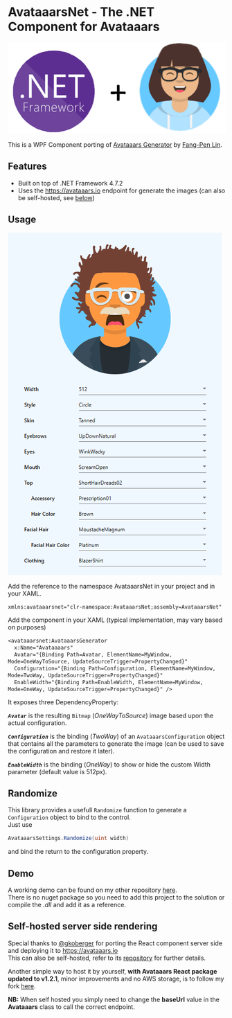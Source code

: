 # AvataaarsNet - The .NET Component for Avataaars

![](./assets/logo.png)

This is a WPF Component porting of [Avataaars Generator](https://github.com/fangpenlin/avataaars-generator) by [Fang-Pen Lin](https://twitter.com/fangpenlin).

## Features

- Built on top of .NET Framework 4.7.2
- Uses the https://avataaars.io endpoint for generate the images (can also be self-hosted, see [below](#self-hosted-server-side-rendering))

## Usage

![demo](./assets/demo.png)

Add the reference to the namespace AvataaarsNet in your project and in your XAML.

```xaml
xmlns:avataaarsnet="clr-namespace:AvataaarsNet;assembly=AvataaarsNet"
```

Add the component in your XAML (typical implementation, may vary based on purposes)

```xaml
<avataaarsnet:AvataaarsGenerator
  x:Name="Avataaaars"
  Avatar="{Binding Path=Avatar, ElementName=MyWindow, Mode=OneWayToSource, UpdateSourceTrigger=PropertyChanged}"
  Configuration="{Binding Path=Configuration, ElementName=MyWindow, Mode=TwoWay, UpdateSourceTrigger=PropertyChanged}"
  EnableWidth="{Binding Path=EnableWidth, ElementName=MyWindow, Mode=OneWay, UpdateSourceTrigger=PropertyChanged}" />
```

It exposes three DependencyProperty:

***`Avatar`*** is the resulting `Bitmap` (*OneWayToSource*) image based upon the actual configuration.

***`Configuration`*** is the binding (*TwoWay*) of an `AvataaarsConfiguration` object that contains all the parameters to generate the image (can be used to save the configuration and restore it later).

***`EnableWidth`*** is the binding (*OneWay*) to show or hide the custom Width parameter (default value is 512px).

## Randomize

This library provides a usefull `Randomize` function to generate a `Configuration` object to bind to the control.  
Just use

```csharp
AvataaarsSettings.Randomize(uint width)
```

and bind the return to the configuration property.

## Demo

A working demo can be found on my other repository [here](https://github.com/informagico/avataaarsnet-demo).  
There is no nuget package so you need to add this project to the solution or compile the *.dll* and add it as a reference.

## Self-hosted server side rendering

Special thanks to [@gkoberger](https://github.com/gkoberger) for porting the React component server side and deploying it to https://avataaars.io  
This can also be self-hosted, refer to its [repository](https://github.com/gkoberger/avataaars) for further details.

Another simple way to host it by yourself, **with Avataaars React package updated to v1.2.1**, minor improvements and no AWS storage, is to follow my fork [here](https://github.com/informagico/avataaars).

**NB:** When self hosted you simply need to change the **baseUrl** value in the **Avataaars** class to call the correct endpoint.

